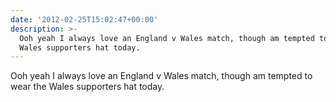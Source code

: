 ```yaml
---
date: '2012-02-25T15:02:47+00:00'
description: >-
  Ooh yeah I always love an England v Wales match, though am tempted to wear the
  Wales supporters hat today.
---
```

Ooh yeah I always love an England v Wales match, though am tempted to wear the Wales supporters hat today.
